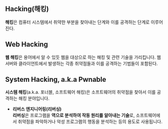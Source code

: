 ## Hacking(해킹)
**해킹**은 컴퓨터 시스템에서 취약한 부분을 찾아내는 단계와 이를 공격하는 단계로 이루어진다.

## Web Hacking
**웹 해킹**은 용어에서 알 수 있듯 웹을 대상으로 하는 해킹 및 관련 기술을 가리킵니다. 웹 서버와 클라이언트에서 발생하는 각종 취약점들과 이를 공격하는 기법들이 포함된다.

## System Hacking, a.k.a Pwnable
**시스템 해킹**(a.k.a. 포너블, 소프트웨어 해킹)은 소프트웨어의 취약점을 찾아서 이를 공격하는 해킹 분야입니다.
+ **리버스 엔지니어링(리버싱)**\
**리버싱**은 프로그램을 **역으로 분석하여 작동 원리를 알아내는 기술**로, 소프트웨어에서 취약점을 파악하거나 악성 프로그램의 행동을 분석하는 등의 용도로 사용됩니다.